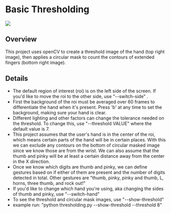 # Basic Thresholding
<img src="finger_count.gif" />

## Overview
This project uses openCV to create a threshold image of the hand (top right image), then applies a circular mask to count the contours of extended fingers (bottom right image).

## Details
- The default region of interest (roi) is on the left side of the screen.  If you'd like to move the roi to the other side, use "--switch-side" .
- First the background of the roi must be averaged over 60 frames to differentiate the hand when it's present.  Press 'b' at any time to set the background, making sure your hand is clear.
- Different lighting and other factors can change the tolerance needed on the threshold.  To change this, use "--threshold VALUE" where the default value is 7.
- This project assumes that the user's hand is in the center of the roi, which means certain parts of the hand will be in certain places.  With this we can exclude any contours on the bottom of circular masked image since we know those are from the wrist.  We can also assume that the thumb and pinky will be at least a certain distance away from the center in the X direction.
- Once we know which digits are thumb and pinky, we can define gestures based on if either of them are present and the number of digits detected in total.  Other gestures are "thumb, pinky, pinky and thumb, L, horns, three thumb, and rock out!"
- If you'd like to change which hand you're using, aka changing the sides of thumb and pinky, use "--switch-hand"
- To see the threshold and circular mask images, use "--show-threshold"
- example run: "python thresholding.py --show-threshold --threshold 8"
